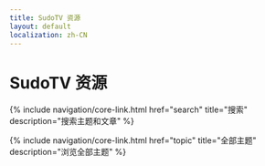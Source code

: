 ```yaml
---
title: SudoTV 资源
layout: default
localization: zh-CN
---
```


# SudoTV 资源

{% include navigation/core-link.html
    href="search"
    title="搜索"
    description="搜索主题和文章"
%}

{% include navigation/core-link.html
    href="topic"
    title="全部主题"
    description="浏览全部主题"
%}
